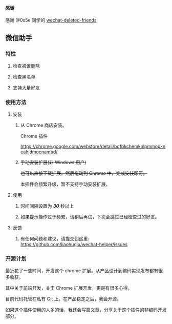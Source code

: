 #### 感谢

感谢 @0x5e 同学的 [wechat-deleted-friends](https://github.com/0x5e/wechat-deleted-friends)

## 微信助手

### 特性

1.  检查被谁删除

2.  检查黑名单

3.  支持大量好友

### 使用方法

1. 安装

    1. 从 Chrome 商店安装。
    
        Chrome 插件
    
        https://chrome.google.com/webstore/detail/bdfbkchemknlpmmopkncahjdmocnambd/
    
    2. ~~手动安装扩展(非 Windows 用户)~~
    
        ~~也可以直接下载扩展，然后拖动到 Chrome 中，完成安装即可。~~

        本插件会频繁升级，暂不支持手动安装扩展。

2.  使用
    
    1.  时间间隔设置为 ***30*** 秒以上

    2.  如果提示操作过于频繁，请稍后再试，下次会跳过已经检查过的好友。

3.  反馈

    1.  有任何问题和建议，请提交到这里: https://github.com/liaohuqiu/wechat-helper/issues

### 开源计划

最近花了一些时间，开发这个 chrome 扩展。从产品设计到编码实现发布都有很多收获。

其中关于前端开发，关于 Chrome 扩展开发，更是有很多心得。

目前代码托管在私有 Git 上，在产品稳定之后，我会开源。

如果这个插件使用的人多的话，我还会写篇文章，分享关于这个插件的非编码开发部分。
